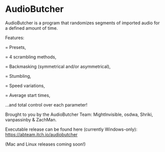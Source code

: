 # AudioButcher
AudioButcher is a program that randomizes segments of imported audio for a defined amount of time.

Features: 

= Presets,

= 4 scrambling methods,

= Backmasking (symmetrical and/or asymmetrical),

= Stumbling,

= Speed variations,

= Average start times,

...and total control over each parameter!


Brought to you by the AudioButcher Team: MightInvisible, osdwa, Shriki, vanpassinby & ZachMan.

Executable release can be found here (currently Windows-only): https://abteam.itch.io/audiobutcher


(Mac and Linux releases coming soon!)
